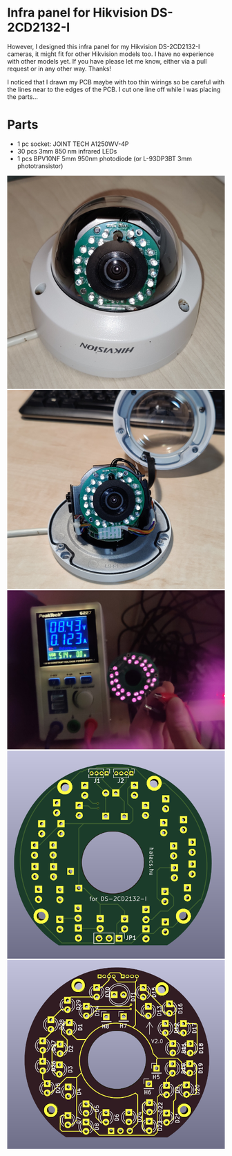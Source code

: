 # Infra panel for Hikvision DS-2CD2132-I

However, I designed this infra panel for my Hikvision DS-2CD2132-I cameras, it might fit for other Hikvision models too. I have no experience with other models yet. If you have please let me know, either via a pull request or in any other way. Thanks!

I noticed that I drawn my PCB maybe with too thin wirings so be careful with the lines near to the edges of the PCB. I cut one line off while I was placing the parts...

# Parts

- 1 pc socket: JOINT TECH A1250WV-4P
- 30 pcs 3mm 850 nm infrared LEDs
- 1 pcs BPV10NF 5mm 950nm photodiode (or L-93DP3BT 3mm phototransistor)

![](docs/IMG20240821155539.jpg)
![](docs/IMG20240821154152.jpg)
![](docs/IMG20240821151151.jpg)
![](docs/PCB-1.png)
![](docs/PCB-2.png)
